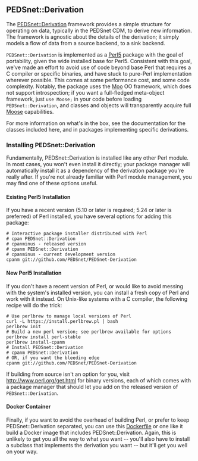 ## PEDSnet::Derivation

The [PEDSnet::Derivation](https://metacpan.org/pod/PEDSnet::Derivation)
framework provides a simple structure for operating on data, typically in the
PEDSnet CDM, to derive new information.  The framework is agnostic about the
details of the derivation; it simply models a flow of data from a source
backend, to a sink backend.

`PEDSnet::Derivation` is implemented as a [Perl5](http://www.perl.org) package
with the goal of portability, given the wide installed base for Perl5.
Consistent with this goal, we've made an effort to avoid use of code beyond base
Perl that requires a C compiler or specific binaries, and have stuck to
pure-Perl implementation wherever possible.  This comes at some performance
cost, and some code complexity.  Notably, the package uses the
[Moo](https://www.metacpan.org/pod/Moo) OO framework, which does not support
introspection; if you want a full-fledged meta-object framework, just `use
Moose;` in your code before loading `PEDSnet::Derivation`, and classes and
objects will transparently acquire full
[Moose](https://www.metacpan.org/pod/Moose) capabilities.

For more information on what's in the box, see the documentation for the classes
included here, and in packages implementing specific derivations.

### Installing PEDSnet::Derivation

Fundamentally, PEDSnet::Derivation is installed like any other Perl module.  In most cases, you won't even install it directly; your package manager will automatically install it as a dependency of the derivation package you're really after.  If you're not already familiar with Perl module management, you may find one of these options useful.

#### Existing Perl5 Installation

If you have a recent version (5.10 or later is required; 5.24 or later is preferred) of Perl installed, you have several options for adding this package:

```
# Interactive package installer distributed with Perl
# cpan PEDSnet::Derivation
# cpanminus - released version
# cpanm PEDSnet::Derivation
# cpanminus - current development version
cpanm git://github.com/PEDSnet/PEDSnet-Derivation
```

#### New Perl5 Installation

If you don't have a recent version of Perl, or would like to avoid messing with the system's installed version, you can install a fresh copy of Perl and work with it instead.  On Unix-like systems with a C compiler, the following recipe will do the trick:

```
# Use perlbrew to manage local versions of Perl
curl -L https://install.perlbrew.pl | bash
perlbrew init
# Build a new perl version; see perlbrew available for options
perlbrew install perl-stable
perlbrew install-cpanm
# Install PEDSnet::Derivation
# cpanm PEDSnet::Derivation
# OR, if you want the bleeding edge
cpanm git://github.com/PEDSnet/PEDSnet-Derivation
```

If building from source isn't an option for you, visit http://www.perl.org/get.html for binary versions, each of which comes with a package manager that should let you add on the released version of `PEDSnet::Derivation`.

#### Docker Container

Finally, if you want to avoid the overhead of building Perl, or prefer to keep PEDSnet::Derivation separated, you can use this [Dockerfile](etc/Dockerfile) or one like it build a Docker image that includes PEDSnet::Derivation.  Again, this is unlikely to get you all the way to what you want -- you'll also have to install a subclass that implements the derivation you want -- but it'll get you well on your way.
